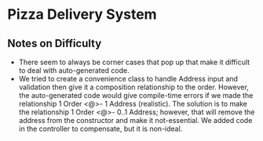 # Pizza Delivery System

## Notes on Difficulty
- There seem to always be corner cases that pop up that make it difficult to deal with auto-generated code.
- We tried to create a convenience class to handle Address input and validation then give it a composition relationship to the order. However, the auto-generated code would give compile-time errors if we made the relationship 1 Order <@>- 1 Address (realistic). The solution is to make the relationship 1 Order <@>- 0..1 Address; however, that will remove the address from the constructor and make it not-essential. We added code in the controller to compensate, but it is non-ideal.
